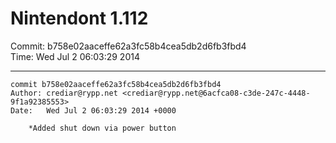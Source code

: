 # Nintendont 1.112
Commit: b758e02aaceffe62a3fc58b4cea5db2d6fb3fbd4  
Time: Wed Jul 2 06:03:29 2014   

-----

```
commit b758e02aaceffe62a3fc58b4cea5db2d6fb3fbd4
Author: crediar@rypp.net <crediar@rypp.net@6acfca08-c3de-247c-4448-9f1a92385553>
Date:   Wed Jul 2 06:03:29 2014 +0000

    *Added shut down via power button
```
